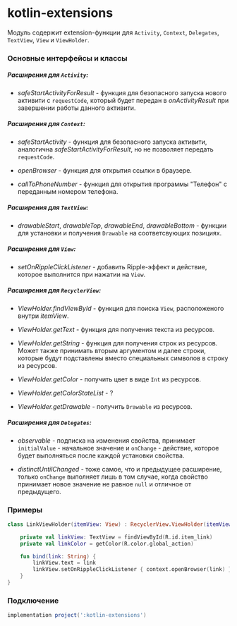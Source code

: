 kotlin-extensions
=====

Модуль содержит extension-функции для `Activity`, `Context`, `Delegates`, `TextView`, `View` и `ViewHolder`.

### Основные интерфейсы и классы

##### Расширения для `Activity`:

* *safeStartActivityForResult* - функция для безопасного запуска нового активити с `requestCode`, который будет передан в *onActivityResult* при завершении работы данного активити.

##### Расширения для `Context`:

* *safeStartActivity* - функция для безопасного запуска активити, аналогична *safeStartActivityForResult*, но не позволяет передать `requestCode`.

* *openBrowser* - функция для открытия ссылки в браузере.

* *callToPhoneNumber* - функция для открытия программы "Телефон" с переданным номером телефона.

##### Расширения для `TextView`:

* *drawableStart*, *drawableTop*, *drawableEnd*, *drawableBottom* - функции для установки и получения `Drawable` на соответсвующих позициях.

##### Расширения для `View`:

* *setOnRippleClickListener* - добавить Ripple-эффект и действие, которое выполнится при нажатии на `View`.

##### Расширения для `RecyclerView`:

* *ViewHolder.findViewById* - функция для поиска `View`, расположеного внутри *itemView*.

* *ViewHolder.getText* - функция для получения текста из ресурсов.

* *ViewHolder.getString* - функция для получения строк из ресурсов. Может также принимать вторым аргументом и далее строки, которые будут подставлены вместо специальных символов в строку из ресурсов.

* *ViewHolder.getColor* - получить цвет в виде `Int` из ресурсов.

* *ViewHolder.getColorStateList* - ?

* *ViewHolder.getDrawable* - получить `Drawable` из ресурсов.

##### Расширения для `Delegates`:

* *observable* - подписка на изменения свойства, принимает `initialValue` - начальное значение и `onChange` - действие, которое будет выполняться после каждой установки свойства.

* *distinctUntilChanged* - тоже самое, что и предыдущее расширение, только `onChange` выполняет лишь в том случае, когда свойство принимает новое значение не равное `null` и отличное от предыдущего.

### Примеры

```kotlin
class LinkViewHolder(itemView: View) : RecyclerView.ViewHolder(itemView) {

    private val linkView: TextView = findViewById(R.id.item_link)
    private val linkColor = getColor(R.color.global_action)

    fun bind(link: String) {
        linkView.text = link
        linkView.setOnRippleClickListener { context.openBrowser(link) }
    }
}
```

### Подключение

```gradle
implementation project(':kotlin-extensions')
```

